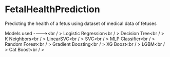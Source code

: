 # FetalHealthPrediction
Predicting the health of a fetus using  dataset of medical data of fetuses<br />

Models used ----><br / >
Logistic Regression<br / >
Decision Tree<br / >
K Neighbors<br / >
LinearSVC<br / >
SVC<br / >
MLP Classifier<br / >
Random Forest<br / >
Gradient Boosting<br / >
XG Boost<br / >
LGBM<br / >
Cat Boost<br / >
